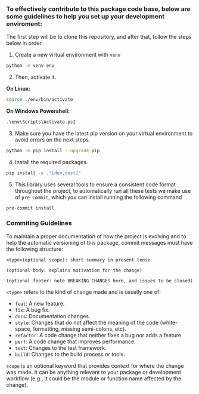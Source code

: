 ### To effectively contribute to this package code base, below are some guidelines to help you set up your development enviroment:

The first step will be to clone this repository, and after that, follow the steps below in order.


1. Create a new virtual environment with `venv`
```bash
python -m venv env
```

2. Then, activate it.

**On Linux:**
```bash
source ./env/bin/activate
```
**On Windows Powershell:**
```powershell
.\env\Scripts\Activate.ps1
```
3. Make sure you have the latest pip version on your virtual environment to avoid errors on the next steps.
```bash
python -m pip install --upgrade pip
```
4. Install the required packages.
```bash
pip install -e ."[dev,test]"
```
5. This library uses several tools to ensure a consistent code format throughout the project, to automatically run all these tests we make use of `pre-commit`,
which you can install running the following command
```bash
pre-commit install
```

### Commiting Guidelines

To maintain a proper documentation of how the project is evolving and to help the automatic versioning of this package,
commit messages must have the following structure:
```
<type>(optional scope): short summary in present tense

(optional body: explains motivation for the change)

(optional footer: note BREAKING CHANGES here, and issues to be closed)
```
`<type>` refers to the kind of change made and is usually one of:

* `feat`: A new feature.
* `fix`: A bug fix.
* `docs`: Documentation changes.
* `style`: Changes that do not affect the meaning of the code (white-space, formatting, missing semi-colons, etc).
* `refactor`: A code change that neither fixes a bug nor adds a feature.
* `perf`: A code change that improves performance.
* `test`: Changes to the test framework.
* `build`: Changes to the build process or tools.

`scope` is an optional keyword that provides context for where the change was made. It can be anything relevant to your package or development workflow
(e.g., it could be the module or function name affected by the change).

